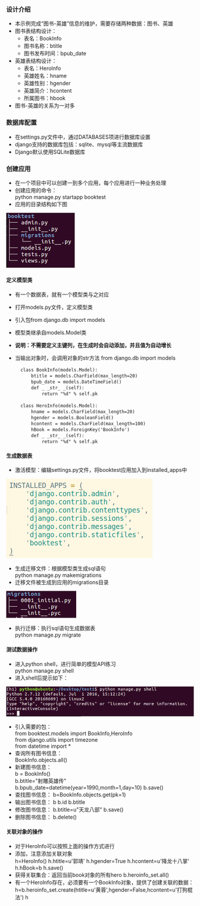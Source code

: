 ### 设计介绍  

* 本示例完成“图书-英雄”信息的维护，需要存储两种数据：图书、英雄  
* 图书表结构设计：  
    * 表名：BookInfo  
    * 图书名称：btitle  
    * 图书发布时间：bpub_date  
* 英雄表结构设计：  
    * 表名：HeroInfo  
    * 英雄姓名：hname  
    * 英雄性别：hgender  
    * 英雄简介：hcontent  
    * 所属图书：hbook  
* 图书-英雄的关系为一对多  

### 数据库配置

* 在settings.py文件中，通过DATABASES项进行数据库设置  
* django支持的数据库包括：sqlite、mysql等主流数据库  
* Django默认使用SQLite数据库  

### 创建应用  

* 在一个项目中可以创建一到多个应用，每个应用进行一种业务处理
* 创建应用的命令：  
        python manage.py startapp booktest  
* 应用的目录结构如下图  

![alt文本](Images/app.png "Title")


#### 定义模型类

* 有一个数据表，就有一个模型类与之对应
* 打开models.py文件，定义模型类
* 引入包from django.db import models
* 模型类继承自models.Model类
* **说明：不需要定义主键列，在生成时会自动添加，并且值为自动增长**  
* 当输出对象时，会调用对象的str方法
        from django.db import models

        class BookInfo(models.Model):
            btitle = models.CharField(max_length=20)
            bpub_date = models.DateTimeField()
            def _ _str_ _(self):
                return "%d" % self.pk

        class HeroInfo(models.Model):
            hname = models.CharField(max_length=20)
            hgender = models.BooleanField()
            hcontent = models.CharField(max_length=100)
            hBook = models.ForeignKey('BookInfo')
            def _ _str_ _(self):
                return "%d" % self.pk  

#### 生成数据表

* 激活模型：编辑settings.py文件，将booktest应用加入到installed_apps中  

![alt文本](Images/applist.png "Title")

* 生成迁移文件：根据模型类生成sql语句  
        python manage.py makemigrations
* 迁移文件被生成到应用的migrations目录  

![alt文本](Images/migrate.png "Title")

* 执行迁移：执行sql语句生成数据表  
        python manage.py migrate

#### 测试数据操作

* 进入python shell，进行简单的模型API练习  
        python manage.py shell  
* 进入shell后提示如下：  

![alt文本](Images/shell.png "Title")     

* 引入需要的包：  
        from booktest.models import BookInfo,HeroInfo  
        from django.utils import timezone  
        from datetime import *  
* 查询所有图书信息：  
        BookInfo.objects.all()
* 新建图书信息：  
        b = BookInfo()  
        b.btitle="射雕英雄传"
        b.bpub_date=datetime(year=1990,month=1,day=10)
        b.save()
* 查找图书信息：
        b=BookInfo.objects.get(pk=1)
* 输出图书信息：
        b
        b.id
        b.btitle
* 修改图书信息：
        b.btitle=u"天龙八部"
        b.save()
* 删除图书信息：
        b.delete()  

#### 关联对象的操作  

* 对于HeroInfo可以按照上面的操作方式进行  
* 添加，注意添加关联对象  
        h=HeroInfo()
        h.htitle=u'郭靖'
        h.hgender=True
        h.hcontent=u'降龙十八掌'
        h.hBook=b
        h.save()
* 获得关联集合：返回当前book对象的所有hero
        b.heroinfo_set.all()
* 有一个HeroInfo存在，必须要有一个BookInfo对象，提供了创建关联的数据：
        h=b.heroinfo_set.create(htitle=u'黄蓉',hgender=False,hcontent=u'打狗棍法')
        h
